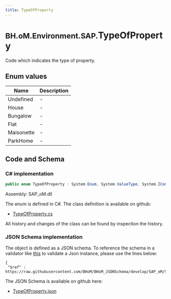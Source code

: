 ```yaml
---
title: TypeOfProperty
---
```


# <small>BH.oM.Environment.SAP.</small>**TypeOfProperty**

Code which indicates the type of property.

## Enum values

| Name            | Description                                                    |
|-----------------|----------------------------------------------------------------|
| Undefined |  -  |
| House |  -  |
| Bungalow |  -  |
| Flat |  -  |
| Maisonette |  -  |
| ParkHome |  -  |


## Code and Schema

### C# implementation

``` C# title="C#"
public enum TypeOfProperty : System.Enum, System.ValueType, System.IComparable, System.ISpanFormattable, System.IFormattable, System.IConvertible
```

Assembly: SAP_oM.dll

The enum is defined in C#. The class definition is available on github:

- [TypeOfProperty.cs](https://github.com/BHoM/SAP_Toolkit/blob/develop/SAP_oM/Enums\TypeOfProperty.cs)

All history and changes of the class can be found by inspection the history.
### JSON Schema implementation

The object is defined as a JSON schema. To reference the schema in a validator like [this](https://www.jsonschemavalidator.net/) to validate a Json instance, please use the lines below:

``` { .json .copy .select } title="JSON Schema"
{
 "$ref" : https://raw.githubusercontent.com/BHoM/BHoM_JSONSchema/develop/SAP_oM/SAP/TypeOfProperty.json}
```

The JSON Schema is available on github here:

- [TypeOfProperty.json](https://github.com/BHoM/BHoM_JSONSchema/blob/develop/SAP_oM/SAP/TypeOfProperty.json)
